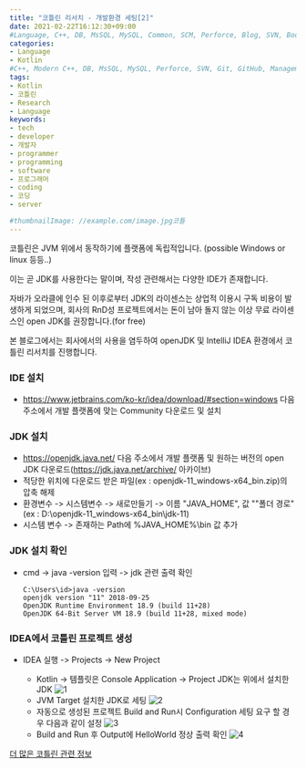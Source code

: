```yaml
---
title: "코틀린 리서치 - 개발환경 세팅[2]"
date: 2021-02-22T16:12:30+09:00
#Language, C++, DB, MsSQL, MySQL, Common, SCM, Perforce, Blog, SVN, Book, Study, VOCA, Kotlin
categories:
- Language
- Kotlin
#C++, Modern C++, DB, MsSQL, MySQL, Perforce, SVN, Git, GitHub, Management, Blog, Hugo, Architecture, Kotlin, Research
tags:
- Kotlin
- 코틀린
- Research
- Language
keywords:
- tech
- developer
- 개발자
- programmer
- programming
- software
- 프로그래머
- coding
- 코딩
- server

#thumbnailImage: //example.com/image.jpg코틀
---
```


코틀린은 JVM 위에서 동작하기에 플랫폼에 독립적입니다. (possible Windows or linux 등등..)

이는 곧 JDK를 사용한다는 말이며, 작성 관련해서는 다양한 IDE가 존재합니다.

<!--more-->

자바가 오라클에 인수 된 이후로부터 JDK의 라이센스는 상업적 이용시 구독 비용이 발생하게 되었으며, 회사의 RnD성 프로젝트에서는 돈이 남아 돌지 않는 이상 무료 라이센스인 open JDK를 권장합니다.(for free)

본 블로그에서는 회사에서의 사용을 염두하여 openJDK 및 IntelliJ IDEA 환경에서 코틀린 리서치를 진행합니다.



### IDE 설치

- https://www.jetbrains.com/ko-kr/idea/download/#section=windows 다음 주소에서 개발 플랫폼에 맞는 Community 다운로드 및 설치



### JDK 설치

- https://openjdk.java.net/ 다음 주소에서 개발 플랫폼 및 원하는 버전의 open JDK 다운로드(https://jdk.java.net/archive/ 아카이브)
- 적당한 위치에 다운로드 받은 파일(ex : openjdk-11_windows-x64_bin.zip)의 압축 해제
- 환경변수 -> 시스템변수 -> 새로만들기 -> 이름 "JAVA_HOME", 값 ""폴더 경로"(ex : D:\openjdk-11_windows-x64_bin\jdk-11)
- 시스템 변수 -> 존재하는 Path에 %JAVA_HOME%\bin 값 추가



### JDK 설치 확인

- cmd -> java -version 입력 -> jdk 관련 출력 확인

  ```
  C:\Users\id>java -version
  openjdk version "11" 2018-09-25
  OpenJDK Runtime Environment 18.9 (build 11+28)
  OpenJDK 64-Bit Server VM 18.9 (build 11+28, mixed mode)
  ```

  

### IDEA에서 코틀린 프로젝트 생성

- IDEA 실행 -> Projects -> New Project

  - Kotlin -> 템플릿은 Console Application -> Project JDK는 위에서 설치한 JDK
  ![1](/img/kotlin2_11.png)
  - JVM Target 설치한 JDK로 세팅
  ![2](/img/kotlin2_22.png)
  - 자동으로 생성된 프로젝트 Build and Run시 Configuration 세팅 요구 할 경우 다음과 같이 설정
    ![3](/img/kotlin2_33.png)
  - Build and Run 후 Output에 HelloWorld 정상 출력 확인
    ![4](/img/kotlin2_44.png)
  



[더 많은 코틀린 관련 정보](https://kotlinlang.org/docs/reference/)